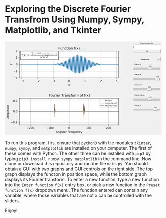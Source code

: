 # Exploring the Discrete Fourier Transfrom Using Numpy, Sympy, Matplotlib, and Tkinter

<img src="https://raw.githubusercontent.com/marl0ny/dft-toy/master/screenshot.png" />

To run this program, first ensure that `python3` with the modules `tkinter`, `numpy`, `sympy`, and `matplotlib` 
are installed on your computer. The first of these comes with Python. The other three can be installed with
`pip3` by typing `pip3 install numpy sympy matplotlib` in the command line. Now clone or download this
repository and run the file `main.py`. You should obtain a GUI with two graphs and GUI controls on the right side.
The top graph displays the function in position space, while the bottom graph displays its Fourier transform.
To enter a new function, type a new function into the `Enter function f(x)` entry box, or pick a new function
in the `Preset function f(x)` dropdown menu. The function entered can contain any variable, where those
variables that are not x can be controlled with the sliders.

Enjoy!

